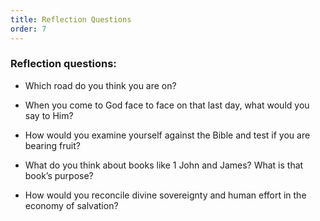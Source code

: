 ```yaml
---
title: Reflection Questions
order: 7
---
```


### Reflection questions:

- Which road do you think you are on?

- When you come to God face to face on that last day, what would you say to Him?

- How would you examine yourself against the Bible and test if you are bearing fruit? 

- What do you think about books like 1 John and James? What is that book’s purpose?

- How would you reconcile divine sovereignty and human effort in the economy of salvation? 







